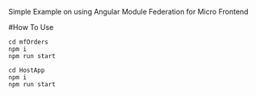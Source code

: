 Simple Example on using Angular Module Federation for Micro Frontend

#How To Use
```
cd mfOrders
npm i
npm run start

cd HostApp
npm i
npm run start

```

